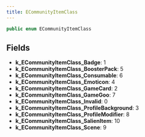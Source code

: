 ```yaml
---
title: ECommunityItemClass
---
```


```csharp
public enum ECommunityItemClass
```

## Fields

- **k_ECommunityItemClass_Badge**: 1
- **k_ECommunityItemClass_BoosterPack**: 5
- **k_ECommunityItemClass_Consumable**: 6
- **k_ECommunityItemClass_Emoticon**: 4
- **k_ECommunityItemClass_GameCard**: 2
- **k_ECommunityItemClass_GameGoo**: 7
- **k_ECommunityItemClass_Invalid**: 0
- **k_ECommunityItemClass_ProfileBackground**: 3
- **k_ECommunityItemClass_ProfileModifier**: 8
- **k_ECommunityItemClass_SalienItem**: 10
- **k_ECommunityItemClass_Scene**: 9

